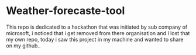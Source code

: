 # Weather-forecaste-tool
This repo is dedicated to a hackathon that was initiated by sub company of microsoft, i noticed that i get removed from there organisation and I lost that my own repo, today i saw this project in my machine and wanted to share on my github..
